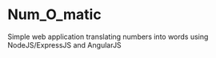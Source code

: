 # Num_O_matic

Simple web application translating numbers into words using NodeJS/ExpressJS and AngularJS
